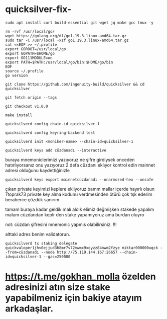 # quicksilver-fix-
```
sudo apt install curl build-essential git wget jq make gcc tmux -y
```
```
rm -rvf /usr/local/go/
wget https://golang.org/dl/go1.19.3.linux-amd64.tar.gz
sudo tar -C /usr/local -xzf go1.19.3.linux-amd64.tar.gz
cat <<EOF >> ~/.profile
export GOROOT=/usr/local/go
export GOPATH=$HOME/go
export GO111MODULE=on
export PATH=$PATH:/usr/local/go/bin:$HOME/go/bin
EOF
source ~/.profile
go version
```


```
git clone https://github.com/ingenuity-build/quicksilver && cd quicksilver
```
```
git fetch origin --tags
```
```
git checkout v1.0.0
```
```
make install
```


```
quicksilverd config chain-id quicksilver-1
```
```
quicksilverd config keyring-backend test
```

```
quicksilverd init <moniker-name> --chain-id=quicksilver-1
```
```
quicksilverd keys add cüzdanadı --interactive
```
buraya mnemoniclerimizi yazıyoruz ne şifre girdiysek onceden hatırlıyorsanız onu yazıyoruz 2 defa cüzdanı eklıyor kontrol edin mainnet adresi olduğunu kaydettiğinizle

```
quicksilverd keys export mainnetcüzdanadı --unarmored-hex --unsafe
```
çıkan private keyimizi keplere ekliyoruz bamm mallar içerde hayırlı olsun Ttoprak73  private key alma kodunu verdmesinden ötürü çok tşk ederim beraberce çözdük sanırım 

tamam buraya kadar geldik malı aldık elimiz değmişken stakede yapalım malum cüzdandan keplr den stake yapamıyoruz ama burdan oluyro

not: cüzdan şifresini mnemonic yapmıs olabilirsiniz. !!!

alttaki adres benim validatorun.
```
quicksilverd tx staking delegate quickvaloper1jhv0ejjud3h8mr7v72mwmx9xeyzz84mwm2fzye miktar000000uqck --from=cüzdanadı --node http://75.119.144.167:26657 --chain-id=quicksilver-1 --gas=250000
```
# https://t.me/gokhan_molla  özelden adresinizi atın size stake yapabilmeniz için bakiye atayım arkadaşlar.

